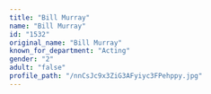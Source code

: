 ```yaml
---
title: "Bill Murray"
name: "Bill Murray"
id: "1532"
original_name: "Bill Murray"
known_for_department: "Acting"
gender: "2"
adult: "false"
profile_path: "/nnCsJc9x3ZiG3AFyiyc3FPehppy.jpg"
---
```

